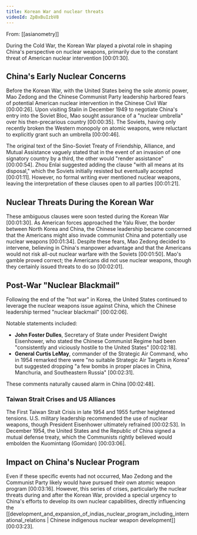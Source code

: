 ```yaml
---
title: Korean War and nuclear threats
videoId: ZpBxBuIzbV8
---
```


From: [[asianometry]] <br/> 

During the Cold War, the Korean War played a pivotal role in shaping China's perspective on nuclear weapons, primarily due to the constant threat of American nuclear intervention <a class="yt-timestamp" data-t="00:01:30">[00:01:30]</a>.

## China's Early Nuclear Concerns

Before the Korean War, with the United States being the sole atomic power, Mao Zedong and the Chinese Communist Party leadership harbored fears of potential American nuclear intervention in the Chinese Civil War <a class="yt-timestamp" data-t="00:00:26">[00:00:26]</a>. Upon visiting Stalin in December 1949 to negotiate China's entry into the Soviet Bloc, Mao sought assurance of a "nuclear umbrella" over his then-precarious country <a class="yt-timestamp" data-t="00:00:35">[00:00:35]</a>. The Soviets, having only recently broken the Western monopoly on atomic weapons, were reluctant to explicitly grant such an umbrella <a class="yt-timestamp" data-t="00:00:46">[00:00:46]</a>.

The original text of the Sino-Soviet Treaty of Friendship, Alliance, and Mutual Assistance vaguely stated that in the event of an invasion of one signatory country by a third, the other would "render assistance" <a class="yt-timestamp" data-t="00:00:54">[00:00:54]</a>. Zhou Enlai suggested adding the clause "with all means at its disposal," which the Soviets initially resisted but eventually accepted <a class="yt-timestamp" data-t="00:01:11">[00:01:11]</a>. However, no formal writing ever mentioned nuclear weapons, leaving the interpretation of these clauses open to all parties <a class="yt-timestamp" data-t="00:01:21">[00:01:21]</a>.

## Nuclear Threats During the Korean War

These ambiguous clauses were soon tested during the Korean War <a class="yt-timestamp" data-t="00:01:30">[00:01:30]</a>. As American forces approached the Yalu River, the border between North Korea and China, the Chinese leadership became concerned that the Americans might also invade communist China and potentially use nuclear weapons <a class="yt-timestamp" data-t="00:01:34">[00:01:34]</a>. Despite these fears, Mao Zedong decided to intervene, believing in China's manpower advantage and that the Americans would not risk all-out nuclear warfare with the Soviets <a class="yt-timestamp" data-t="00:01:50">[00:01:50]</a>. Mao's gamble proved correct; the Americans did not use nuclear weapons, though they certainly issued threats to do so <a class="yt-timestamp" data-t="00:02:01">[00:02:01]</a>.

## Post-War "Nuclear Blackmail"

Following the end of the "hot war" in Korea, the United States continued to leverage the nuclear weapons issue against China, which the Chinese leadership termed "nuclear blackmail" <a class="yt-timestamp" data-t="00:02:06">[00:02:06]</a>.

Notable statements included:
*   **John Foster Dulles**, Secretary of State under President Dwight Eisenhower, who stated the Chinese Communist Regime had been "consistently and viciously hostile to the United States" <a class="yt-timestamp" data-t="00:02:18">[00:02:18]</a>.
*   **General Curtis LeMay**, commander of the Strategic Air Command, who in 1954 remarked there were "no suitable Strategic Air Targets in Korea" but suggested dropping "a few bombs in proper places in China, Manchuria, and Southeastern Russia" <a class="yt-timestamp" data-t="00:02:31">[00:02:31]</a>.

These comments naturally caused alarm in China <a class="yt-timestamp" data-t="00:02:48">[00:02:48]</a>.

### Taiwan Strait Crises and US Alliances

The First Taiwan Strait Crisis in late 1954 and 1955 further heightened tensions. U.S. military leadership recommended the use of nuclear weapons, though President Eisenhower ultimately refrained <a class="yt-timestamp" data-t="00:02:53">[00:02:53]</a>. In December 1954, the United States and the Republic of China signed a mutual defense treaty, which the Communists rightly believed would embolden the Kuomintang (Gomidan) <a class="yt-timestamp" data-t="00:03:06">[00:03:06]</a>.

## Impact on China's Nuclear Program

Even if these specific events had not occurred, Mao Zedong and the Communist Party likely would have pursued their own atomic weapon program <a class="yt-timestamp" data-t="00:03:16">[00:03:16]</a>. However, this series of crises, particularly the nuclear threats during and after the Korean War, provided a special urgency to China's efforts to develop its own nuclear capabilities, directly influencing the [[development_and_expansion_of_indias_nuclear_program_including_international_relations | Chinese indigenous nuclear weapon development]] <a class="yt-timestamp" data-t="00:03:23">[00:03:23]</a>.